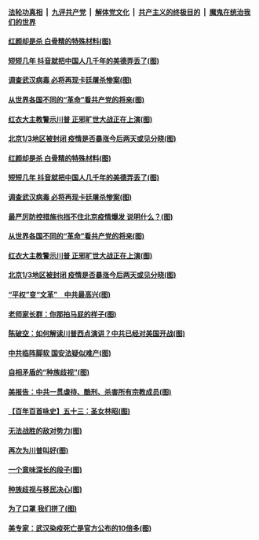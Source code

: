 

####  [法轮功真相](../../../../basic/blob/master/README.md?t=06180302) &nbsp;|&nbsp; [九评共产党](../../../../9ping.md/blob/master/README.md?t=06180302) &nbsp;|&nbsp; [解体党文化](../../../../jtdwh.md/blob/master/README.md?t=06180302)  &nbsp;|&nbsp; [共产主义的终极目的](../../../../gczydzjmd.md/blob/master/README.md?t=06180302) &nbsp;|&nbsp; [魔鬼在统治我们的世界](../../../../mgztzwmdsj.md/blob/master/README.md?t=06180302) 

#### [红颜却是杀 白骨精的特殊材料(图)](../pages/p4/936824.md?t=06180302) 

#### [短短几年 抖音就把中国人几千年的美德弄丢了(图)](../pages/p4/936806.md?t=06180302) 

#### [调查武汉病毒 必将再现卡廷屠杀惨案(图)](../pages/p4/936802.md?t=06180302) 

#### [从世界各国不同的“革命”看共产党的将来(图)](../pages/p4/936783.md?t=06180302) 

#### [红衣大主教警示川普 正邪旷世大战正在上演(图)](../pages/p4/936789.md?t=06180302) 

#### [北京1/3地区被封闭 疫情是否暴涨今后两天或见分晓(图)](../pages/p4/936781.md?t=06180302) 

#### [红颜却是杀 白骨精的特殊材料(图)](../pages/p4/936824.md?t=06180302) 

#### [短短几年 抖音就把中国人几千年的美德弄丢了(图)](../pages/p4/936806.md?t=06180302) 

#### [调查武汉病毒 必将再现卡廷屠杀惨案(图)](../pages/p4/936802.md?t=06180302) 

#### [最严厉防控措施也挡不住北京疫情爆发 说明什么？(图)](../pages/p4/936799.md?t=06180302) 

#### [从世界各国不同的“革命”看共产党的将来(图)](../pages/p4/936783.md?t=06180302) 

#### [红衣大主教警示川普 正邪旷世大战正在上演(图)](../pages/p4/936789.md?t=06180302) 

#### [北京1/3地区被封闭 疫情是否暴涨今后两天或见分晓(图)](../pages/p4/936781.md?t=06180302) 

#### [“平权”变“文革”　中共最高兴(图)](../pages/p4/936701.md?t=06180302) 

#### [老师家长群：你那拍马屁的样子(图)](../pages/p4/936694.md?t=06180302) 

#### [陈破空：如何解读川普西点演讲？中共已经对美国开战(图)](../pages/p4/936682.md?t=06180302) 

#### [中共临阵脚软 国安法疑似难产(图)](../pages/p4/936680.md?t=06180302) 

#### [自相矛盾的“种族歧视”(图)](../pages/p4/936675.md?t=06180302) 

#### [美报告：中共一贯虐待、酷刑、杀害所有宗教成员(图)](../pages/p4/936674.md?t=06180302) 

#### [【百年百首咏史】五十三：圣女林昭(图)](../pages/p4/936434.md?t=06180302) 

#### [无法战胜的敌对势力(图)](../pages/p4/936596.md?t=06180302) 

#### [再次为川普叫好(图)](../pages/p4/936600.md?t=06180302) 

#### [一个意味深长的段子(图)](../pages/p4/936553.md?t=06180302) 

#### [种族歧视与移民决心(图)](../pages/p4/936551.md?t=06180302) 

#### [为了口罩 我们拼了(图)](../pages/p4/936557.md?t=06180302) 

#### [美专家：武汉染疫死亡是官方公布的10倍多(图)](../pages/p4/936548.md?t=06180302) 

